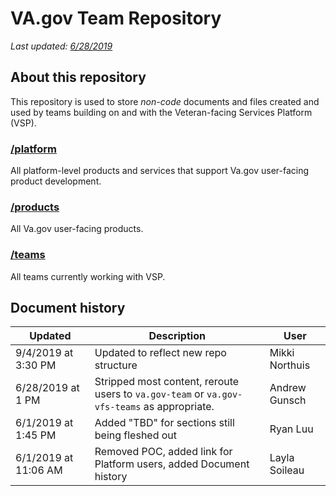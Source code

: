 # VA.gov Team Repository
*Last updated: [6/28/2019](#document-history)*

## About this repository
This repository is used to store *non-code* documents and files created and used by teams building on and with the Veteran-facing Services Platform (VSP). 

### [/platform](./platform)
All platform-level products and services that support Va.gov user-facing product development.

### [/products](./products)
All Va.gov user-facing products.

### [/teams](./teams)
All teams currently working with VSP.  

## Document history
| Updated | Description  | User  |  
|---|---|---|
| 9/4/2019 at 3:30 PM | Updated to reflect new repo structure | Mikki Northuis |
| 6/28/2019 at 1 PM | Stripped most content, reroute users to `va.gov-team` or `va.gov-vfs-teams` as appropriate. | Andrew Gunsch |
| 6/1/2019 at 1:45 PM  | Added "TBD" for sections still being fleshed out  | Ryan Luu |
| 6/1/2019 at 11:06 AM  | Removed POC, added link for Platform users, added Document history  | Layla Soileau |  

